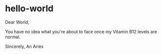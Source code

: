 # hello-world

Dear World,

You have no idea what you're about to face once my Vitamin B12 levels are normal.

Sincerely,
An Aries
